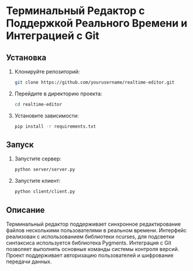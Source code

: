 # Терминальный Редактор с Поддержкой Реального Времени и Интеграцией с Git

## Установка

1. Клонируйте репозиторий:
    ```sh
    git clone https://github.com/yourusername/realtime-editor.git
    ```

2. Перейдите в директорию проекта:
    ```sh
    cd realtime-editor
    ```

3. Установите зависимости:
    ```sh
    pip install -r requirements.txt
    ```

## Запуск

1. Запустите сервер:
    ```sh
    python server/server.py
    ```

2. Запустите клиент:
    ```sh
    python client/client.py
    ```

## Описание

Терминальный редактор поддерживает синхронное редактирование файлов несколькими пользователями в реальном времени. Интерфейс реализован с использованием библиотеки ncurses, для подсветки синтаксиса используется библиотека Pygments. Интеграция с Git позволяет выполнять основные команды системы контроля версий. Проект поддерживает авторизацию пользователей и шифрование передачи данных.
